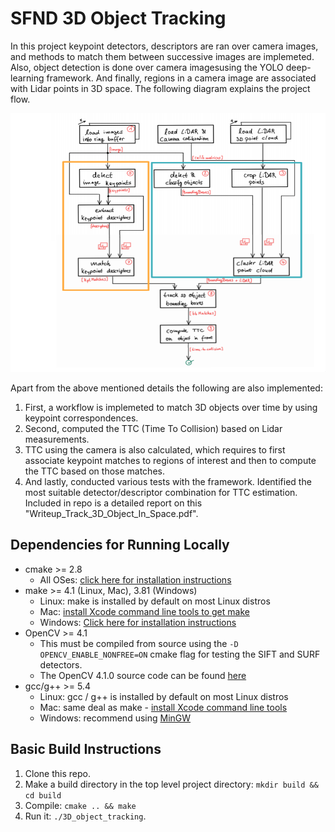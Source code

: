 # SFND 3D Object Tracking

In this project keypoint detectors, descriptors are ran over camera images, and methods to match them between successive images are implemeted. Also, object detection is done over camera imagesusing the YOLO deep-learning framework. And finally, regions in a camera image are associated with Lidar points in 3D space. The following diagram explains the project flow.

<img src="images/course_code_structure2.png" width="779" height="414" />

Apart from the above mentioned details the following are also implemented:
1. First, a workflow is implemeted to match 3D objects over time by using keypoint correspondences. 
2. Second, computed the TTC (Time To Collision) based on Lidar measurements. 
3. TTC using the camera is also calculated, which requires to first associate keypoint matches to regions of interest and then to compute the TTC based on those matches. 
4. And lastly, conducted various tests with the framework. Identified the most suitable detector/descriptor combination for TTC estimation. Included in repo is a detailed report on this "Writeup_Track_3D_Object_In_Space.pdf". 

## Dependencies for Running Locally
* cmake >= 2.8
  * All OSes: [click here for installation instructions](https://cmake.org/install/)
* make >= 4.1 (Linux, Mac), 3.81 (Windows)
  * Linux: make is installed by default on most Linux distros
  * Mac: [install Xcode command line tools to get make](https://developer.apple.com/xcode/features/)
  * Windows: [Click here for installation instructions](http://gnuwin32.sourceforge.net/packages/make.htm)
* OpenCV >= 4.1
  * This must be compiled from source using the `-D OPENCV_ENABLE_NONFREE=ON` cmake flag for testing the SIFT and SURF detectors.
  * The OpenCV 4.1.0 source code can be found [here](https://github.com/opencv/opencv/tree/4.1.0)
* gcc/g++ >= 5.4
  * Linux: gcc / g++ is installed by default on most Linux distros
  * Mac: same deal as make - [install Xcode command line tools](https://developer.apple.com/xcode/features/)
  * Windows: recommend using [MinGW](http://www.mingw.org/)

## Basic Build Instructions

1. Clone this repo.
2. Make a build directory in the top level project directory: `mkdir build && cd build`
3. Compile: `cmake .. && make`
4. Run it: `./3D_object_tracking`.